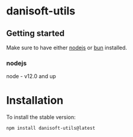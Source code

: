 # danisoft-utils

## Getting started

Make sure to have either [nodejs](https://nodejs.org/en/) or [bun](https://bun.sh/) installed.

### nodejs

node - v12.0 and up

# Installation

To install the stable version:

```
npm install danisoft-utils@latest
```
